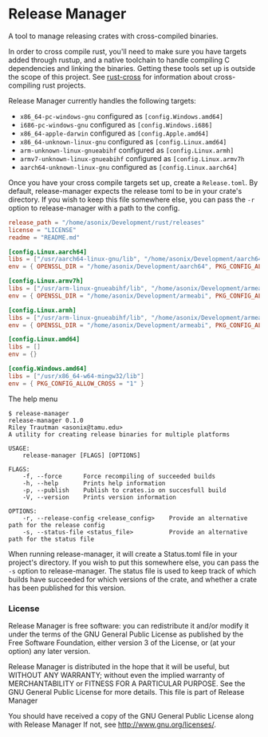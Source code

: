 # Release Manager
A tool to manage releasing crates with cross-compiled binaries.

In order to cross compile rust, you'll need to make sure you have targets added through rustup, and a native toolchain to handle compiling C dependencies and linking the binaries. Getting these tools set up is outside the scope of this project. See [rust-cross](https://github.com/japaric/rust-cross) for information about cross-compiling rust projects.

Release Manager currently handles the following targets:
 - `x86_64-pc-windows-gnu` configured as `[config.Windows.amd64]`
 - `i686-pc-windows-gnu` configured as `[config.Windows.i686]`
 - `x86_64-apple-darwin` configured as `[config.Apple.amd64]`
 - `x86_64-unknown-linux-gnu` configured as `[config.Linux.amd64]`
 - `arm-unknown-linux-gnueabihf` configured as `[config.Linux.armh]`
 - `armv7-unknown-linux-gnueabihf` configured as `[config.Linux.armv7h`
 - `aarch64-unknown-linux-gnu` configured as `[config.Linux.aarch64]`

Once you have your cross compile targets set up, create a `Release.toml`. By default, release-manager expects the release toml to be in your crate's directory. If you wish to keep this file somewhere else, you can pass the `-r` option to release-manager with a path to the config.
```Toml
release_path = "/home/asonix/Development/rust/releases"
license = "LICENSE"
readme = "README.md"

[config.Linux.aarch64]
libs = ["/usr/aarch64-linux-gnu/lib", "/home/asonix/Development/aarch64/lib"]
env = { OPENSSL_DIR = "/home/asonix/Development/aarch64", PKG_CONFIG_ALLOW_CROSS = "1" }

[config.Linux.armv7h]
libs = ["/usr/arm-linux-gnueabihf/lib", "/home/asonix/Development/armeabi/lib"]
env = { OPENSSL_DIR = "/home/asonix/Development/armeabi", PKG_CONFIG_ALLOW_CROSS = "1" }

[config.Linux.armh]
libs = ["/usr/arm-linux-gnueabihf/lib", "/home/asonix/Development/armeabi/lib"]
env = { OPENSSL_DIR = "/home/asonix/Development/armeabi", PKG_CONFIG_ALLOW_CROSS = "1" }

[config.Linux.amd64]
libs = []
env = {}

[config.Windows.amd64]
libs = ["/usr/x86_64-w64-mingw32/lib"]
env = { PKG_CONFIG_ALLOW_CROSS = "1" }
```

The help menu
```
$ release-manager
release-manager 0.1.0
Riley Trautman <asonix@tamu.edu>
A utility for creating release binaries for multiple platforms

USAGE:
    release-manager [FLAGS] [OPTIONS]

FLAGS:
    -f, --force      Force recompiling of succeeded builds
    -h, --help       Prints help information
    -p, --publish    Publish to crates.io on succesfull build
    -V, --version    Prints version information

OPTIONS:
    -r, --release-config <release_config>    Provide an alternative path for the release config
    -s, --status-file <status_file>          Provide an alternative path for the status file
```

When running release-manager, it will create a Status.toml file in your project's directory. If you wish to put this somewhere else, you can pass the `-s` option to release-manager. The status file is used to keep track of which builds have succeeded for which versions of the crate, and whether a crate has been published for this version.

### License

Release Manager is free software: you can redistribute it and/or modify it under the terms of the GNU General Public License as published by the Free Software Foundation, either version 3 of the License, or (at your option) any later version.

Release Manager is distributed in the hope that it will be useful, but WITHOUT ANY WARRANTY; without even the implied warranty of MERCHANTABILITY or FITNESS FOR A PARTICULAR PURPOSE. See the GNU General Public License for more details. This file is part of Release Manager

You should have received a copy of the GNU General Public License along with Release Manager If not, see http://www.gnu.org/licenses/.
